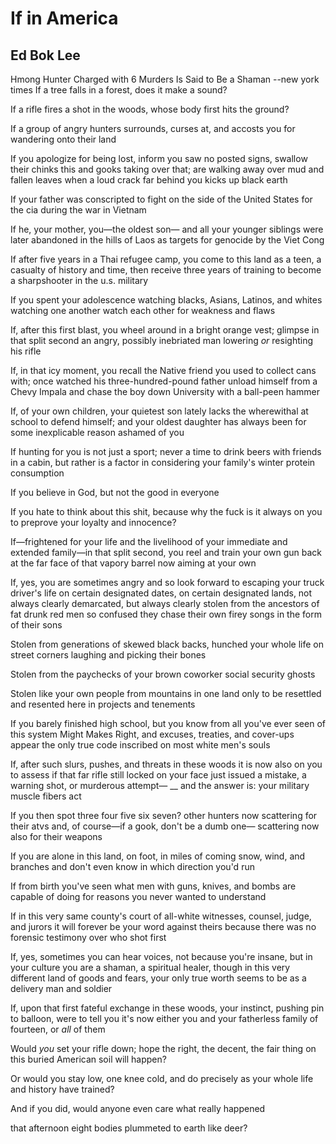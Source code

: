 # If in America
## Ed Bok Lee
Hmong Hunter Charged with 6 Murders
Is Said to Be a Shaman --new york times
If a tree falls in a forest,
does it make a sound?

If a rifle fires a shot in the woods,
whose body first hits the ground?

If a group of angry hunters
surrounds, curses at, and accosts you
for wandering onto their land

If you apologize for being lost,
inform you saw no posted signs, swallow
their chinks this and gooks taking over that;
are walking away over mud and fallen leaves when a loud
crack far behind you kicks up black earth

If your father was conscripted to fight
on the side of the United States
for the cia during the war in Vietnam

If he, your mother, you—the oldest son—
and all your younger siblings were later abandoned
in the hills of Laos as targets for genocide by the Viet Cong

If after five years in a Thai refugee camp,
you come to this land as a teen, a casualty
of history and time, then receive three years
of training to become a sharpshooter
in the u.s. military

If you spent your adolescence watching blacks,
Asians, Latinos, and whites watching one
another watch each other for weakness and flaws

If, after this first blast, you wheel
around in a bright orange vest; glimpse
in that split second an angry, possibly
inebriated man lowering _or_ resighting his rifle

If, in that icy moment, you recall
the Native friend you used to collect cans with;
once watched his three-hundred-pound father
unload himself from a Chevy Impala and chase
the boy down University with a ball-peen hammer

If, of your own children, your quietest
son lately lacks the wherewithal at school
to defend himself; and your oldest daughter
has always been for some inexplicable reason
ashamed of you

If hunting for you is not just a sport;
never a time to drink beers
with friends in a cabin, but rather
is a factor in considering your family's winter protein consumption

If you believe in God, but not the good in everyone

If you hate to think about this shit, because
why the fuck is it always on you
to preprove your loyalty and innocence?

If—frightened for your life and
the livelihood of your immediate and extended
family—in that split second, you reel
and train your own gun back at the far face
of that vapory barrel now aiming at your own

If, yes, you are sometimes angry and so look forward
to escaping your truck driver's life on certain
designated dates, on certain designated
lands, not always clearly demarcated, but always clearly stolen
from the ancestors of fat drunk red men
so confused they chase their own firey songs
in the form of their sons

Stolen from generations of skewed black backs,
hunched your whole life on street corners laughing
and picking their bones

Stolen from the paychecks of your brown coworker
social security ghosts

Stolen like your own people
from mountains in one land
only to be resettled and resented here
in projects and tenements

If you barely finished high school, but you know
from all you've ever seen of this system
Might Makes Right,
and excuses, treaties, and cover-ups
appear the only true code inscribed on most white men's souls

If, after such slurs, pushes, and threats in these woods
it is now also on you to assess
if that far rifle still locked on your face
just issued a mistake, a warning
shot, or murderous attempt—
 __ and the answer is:
your military muscle fibers
act

If you then spot three four five six seven? other
hunters now scattering for their atvs
and, of course—if a gook,
don't be a dumb one—
scattering now also for their weapons

If you are alone in this land,
on foot, in miles of coming snow, wind, and branches
and don't even know
in which direction you'd run

If from birth you've seen
what men with guns, knives,
and bombs are capable of doing
for reasons you never wanted to understand

If in this very same county's court of all-white
witnesses, counsel, judge, and jurors
it will forever be your word against theirs
because there was no forensic testimony
over who shot first

If, yes, sometimes you can hear voices,
not because you're insane, but
in your culture
you are a shaman, a spiritual healer,
though in this very different land
of goods and fears, your only true worth
seems to be as a delivery man and soldier

If, upon that first fateful exchange in these woods,
your instinct, pushing pin to
balloon, were to tell you it's now
either you and your fatherless family of fourteen,
or _all_ of them

Would _you_ set your rifle down;
hope the right, the decent,
the fair thing on this buried American soil
will happen?

Or would you stay low,
one knee cold, and do
precisely as your whole life
and history have trained?

And if you did,
would anyone even care
what really happened

that afternoon
eight bodies plummeted
to earth like deer?